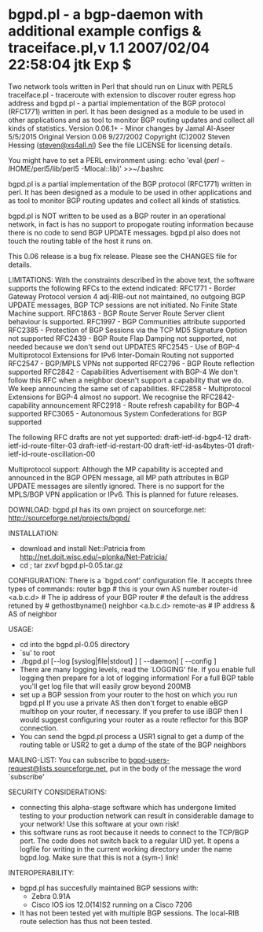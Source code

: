 # bgpd.pl - a bgp-daemon with additional example configs & traceiface.pl,v 1.1 2007/02/04 22:58:04 jtk Exp $


Two network tools written in Perl that should run on Linux with PERL5
traceiface.pl - traceroute with extension to discover router egress hop address
and
bgpd.pl - a partial implementation of the BGP protocol (RFC1771) written in
perl. It has been designed as a module to be used in other applications 
and as tool to monitor BGP routing updates and collect all kinds of statistics.
Version 0.06.1+ - Minor changes by Jamal Al-Aseer 5/5/2015
Original Version 0.06 9/27/2002
Copyright (C)2002 Steven Hessing (steven@xs4all.nl)
See the file LICENSE for licensing details.

You might have to set a PERL environment using:
echo 'eval $(perl -I$HOME/perl5/lib/perl5 -Mlocal::lib)' >>~/.bashrc

bgpd.pl is a partial implementation of the BGP protocol (RFC1771) written in
perl. It has been designed as a module to be used in other applications 
and as tool to monitor BGP routing updates and collect all kinds of statistics.

bgpd.pl is NOT written to be used as a BGP router in an operational network,
in fact is has no support to propogate routing information because there is
no code to send BGP UPDATE messages. bgpd.pl also does not touch the routing
table of the host it runs on. 

This 0.06 release is a bug fix release. Please see the CHANGES file for details. 

LIMITATIONS:
With the constraints described in the above text, the software supports the
following RFCs to the extend indicated:
RFC1771 - Border Gateway Protocol version 4
  adj-RIB-out not maintained, no outgoing BGP UPDATE messages, BGP TCP sessions
  are not initiated. No Finite State Machine support.
RFC1863 - BGP Route Server
  Route Server client behaviour is supported.
RFC1997 - BGP Communities attribute
  supported
RFC2385 - Protection of BGP Sessions via the TCP MD5 Signature Option
  not supported
RFC2439 - BGP Route Flap Damping
  not supported, not needed because we don't send out UPDATES
RFC2545 - Use of BGP-4 Multiprotocol Extensions for IPv6 Inter-Domain Routing
  not supported
RFC2547 - BGP/MPLS VPNs
  not supported
RFC2796 - BGP Route reflection
  supported
RFC2842 - Capabilities Advertisement with BGP-4
  We don't follow this RFC when a neighbor doesn't support a capability that
  we do. We keep announcing the same set of capabilities.
RFC2858 - Multiprotocol Extensions for BGP-4
  almost no support. We recognise the RFC2842-capability announcement
RFC2918 - Route refresh capability for BGP-4
  supported
RFC3065 - Autonomous System Confederations for BGP
  supported

The following RFC drafts are not yet supported:
draft-ietf-id-bgp4-12
draft-ietf-id-route-filter-03
draft-ietf-id-restart-00
draft-ietf-id-as4bytes-01
draft-ietf-id-route-oscillation-00

Multiprotocol support:
Although the MP capability is accepted and announced in the BGP OPEN message,
all MP path attributes in BGP UPDATE messages are silently ignored. There is
no support for the MPLS/BGP VPN application or IPv6. This is planned for
future releases.

DOWNLOAD:
bgpd.pl has its own project on sourceforge.net:
    http://sourceforge.net/projects/bgpd/

INSTALLATION:
- download and install Net::Patricia from
         http://net.doit.wisc.edu/~plonka/Net-Patricia/
- cd <parent-dir>; tar zxvf bgpd.pl-0.05.tar.gz

CONFIGURATION: 
There is a `bgpd.conf' configuration file. It accepts three types of commands:
  router bgp <as>                     # this is your own AS number
  router-id <a.b.c.d>                 # The ip address of your BGP router 
                                      # the default is the address retuned by
                                      # gethostbyname()
  neighbor <a.b.c.d> remote-as <as>   # IP address & AS of neighbor

USAGE:
- cd into the bgpd.pl-0.05 directory
- `su' to root
- ./bgpd.pl [--log [syslog|file|stdout] ] [ --daemon] 
		[ --config <config file> ]
- There are many logging levels, read the `LOGGING' file. If you enable full
  logging then prepare for a lot of logging information! For a full BGP table
  you'll get log file that will easily grow beyond 200MB
- set up a BGP session from your router to the host on which you run bgpd.pl
  If you use a private AS then don't forget to enable eBGP multihop on your
  router, if necessary. If you prefer to use iBGP then I would suggest
  configuring your router as a route reflector for this BGP connection.
- You can send the bgpd.pl process a USR1 signal to get a dump of the routing
  table or USR2 to get a dump of the state of the BGP neighbors
  
MAILING-LIST:
You can subscribe to bgpd-users-request@lists.sourceforge.net, put in the
body of the message the word `subscribe'

SECURITY CONSIDERATIONS:
- connecting this alpha-stage software which has undergone limited testing
  to your production network can result in considerable damage to your
  network! Use this software at your own risk!
- this software runs as root because it needs to connect to the TCP/BGP port.
  The code does not switch back to a regular UID yet. It opens a logfile
  for writing in the current working directory under the name bgpd.log. Make
  sure that this is not a (sym-) link!

INTEROPERABILITY:
- bgpd.pl has succesfully maintained BGP sessions with:
  - Zebra 0.91A
  - Cisco IOS ios 12.0(14)S2 running on a Cisco 7206
- It has not been tested yet with multiple BGP sessions. The local-RIB 
route selection has thus not been tested.
